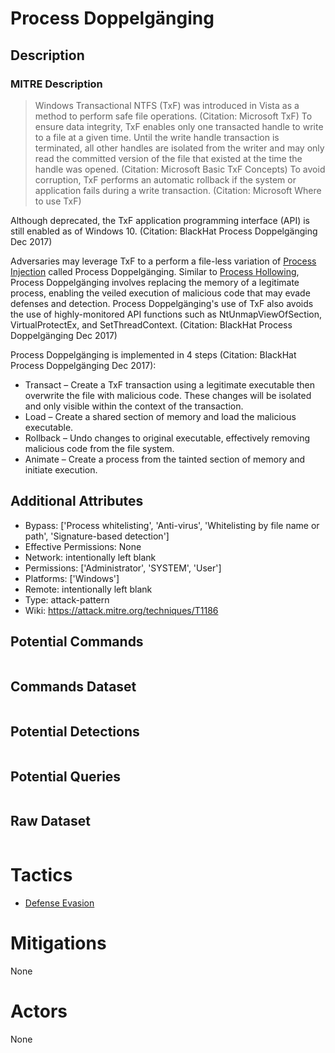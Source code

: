 
# Process Doppelgänging

## Description

### MITRE Description

> Windows Transactional NTFS (TxF) was introduced in Vista as a method to perform safe file operations. (Citation: Microsoft TxF) To ensure data integrity, TxF enables only one transacted handle to write to a file at a given time. Until the write handle transaction is terminated, all other handles are isolated from the writer and may only read the committed version of the file that existed at the time the handle was opened. (Citation: Microsoft Basic TxF Concepts) To avoid corruption, TxF performs an automatic rollback if the system or application fails during a write transaction. (Citation: Microsoft Where to use TxF)

Although deprecated, the TxF application programming interface (API) is still enabled as of Windows 10. (Citation: BlackHat Process Doppelgänging Dec 2017)

Adversaries may leverage TxF to a perform a file-less variation of [Process Injection](https://attack.mitre.org/techniques/T1055) called Process Doppelgänging. Similar to [Process Hollowing](https://attack.mitre.org/techniques/T1093), Process Doppelgänging involves replacing the memory of a legitimate process, enabling the veiled execution of malicious code that may evade defenses and detection. Process Doppelgänging's use of TxF also avoids the use of highly-monitored API functions such as NtUnmapViewOfSection, VirtualProtectEx, and SetThreadContext. (Citation: BlackHat Process Doppelgänging Dec 2017)

Process Doppelgänging is implemented in 4 steps (Citation: BlackHat Process Doppelgänging Dec 2017):

* Transact – Create a TxF transaction using a legitimate executable then overwrite the file with malicious code. These changes will be isolated and only visible within the context of the transaction.
* Load – Create a shared section of memory and load the malicious executable.
* Rollback – Undo changes to original executable, effectively removing malicious code from the file system.
* Animate – Create a process from the tainted section of memory and initiate execution.

## Additional Attributes

* Bypass: ['Process whitelisting', 'Anti-virus', 'Whitelisting by file name or path', 'Signature-based detection']
* Effective Permissions: None
* Network: intentionally left blank
* Permissions: ['Administrator', 'SYSTEM', 'User']
* Platforms: ['Windows']
* Remote: intentionally left blank
* Type: attack-pattern
* Wiki: https://attack.mitre.org/techniques/T1186

## Potential Commands

```

```

## Commands Dataset

```

```

## Potential Detections

```json

```

## Potential Queries

```json

```

## Raw Dataset

```json

```

# Tactics


* [Defense Evasion](../tactics/Defense-Evasion.md)


# Mitigations

None

# Actors

None
